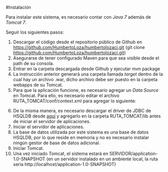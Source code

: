#Instalación

Para instalar este sistema, es necesario contar con *Java 7* además de *Tomcat 7*. 

Seguir los siguientes pasos:

1. Descargar el código desde el repositorio público de Github en https://github.com/HumbertoLoza/humbertolozaci.git (git clone https://github.com/HumbertoLoza/humbertolozaci.git)
2. Asegurarse de tener configurado Maven para que sea visible desde el path de su consola.
3. Entrar en la carpeta descargada desde Github y ejecutar mvn package
4. La instrucción anterior generará una carpeta llamada _target_ dentro de la cual hay un archivo .war, dicho archivo debe ser puesto en la carpeta webapps de su Tomcat.
5. Para que la aplicación funcione, es necesario agregar un *Data Source* en Tomcat. Para ello, es necesario editar el archivo RUTA_TOMCAT/conf/context.xml para agregar lo siguiente:

<Resource name="jdbc/test" auth="Container" type="javax.sql.DataSource"
            	driverClassName="org.hsqldb.jdbcDriver" url="jdbc:hsqldb:mem:ciTest"
            	username="sa" password="" maxActive="20" maxIdle="10" maxWait="-1" />
            	
6. De la misma manera, es necesario descargar el driver de JDBC de HSQLDB desde [aquí](http://www.java2s.com/Code/JarDownload/hsqldb/hsqldb-1.8.0.10.jar.zip) y agregarlo en la carpeta RUTA_TOMCAT/lib antes de iniciar el servidor de aplicaciones.
7. Iniciar el servidor de aṕlicaciones.
8. La base de datos utilizada por este sistema es una base de datos HSQLDB, por lo que reside en memoria y no es necesario instalar ningún gestor de base de datos adicional.
9. Iniciar Tomcat.
10. Una vez iniciado Tomcat, el sistema estará en SERVIDOR/application-1.0-SNAPSHOT (en un servidor instalado en un ambiente local, la ruta sería http://localhost/application-1.0-SNAPSHOT)
